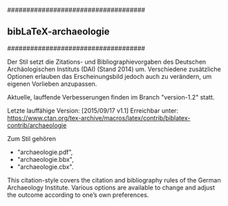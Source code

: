 ####################################
##      bibLaTeX-archaeologie     ##
####################################


Der Stil setzt die Zitations- und Bibliographievorgaben des Deutschen Archäologischen Instituts (DAI) (Stand 2014) um.
Verschiedene zusätzliche Optionen erlauben das Erscheinungsbild jedoch auch zu verändern, um eigenen Vorlieben anzupassen.



Aktuelle, lauffende Verbesserungen finden im Branch "version-1.2" statt.





Letzte lauffähige Version: [2015/09/17 v1.1]
Erreichbar unter: https://www.ctan.org/tex-archive/macros/latex/contrib/biblatex-contrib/archaeologie




Zum Stil gehören
* "archaeologie.pdf",
* "archaeologie.bbx",
* "archaeologie.cbx".

This citation-style covers the citation and bibliography rules of the German Archaeology Institute. 
Various options are available to change and adjust the outcome according to one’s own preferences.
